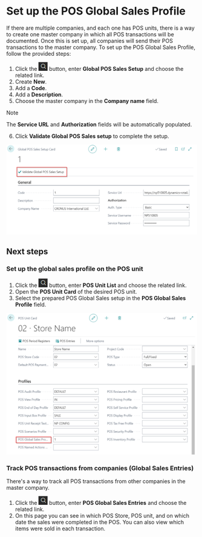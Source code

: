 # Set up the POS Global Sales Profile

If there are multiple companies, and each one has POS units, there is a way to create one master company in which all POS transactions will be documented. Once this is set up, all companies will send their POS transactions to the master company. To set up the POS Global Sales Profile, follow the provided steps:

1. Click the ![Lightbulb that opens the Tell Me feature](../../../images/Icons/Lightbulb_icon.png "Tell Me what you want to do") button, enter **Global POS Sales Setup** and choose the related link.     
2. Create **New**.
3. Add a **Code**.
4. Add a **Description**.
5. Choose the master company in the **Company name** field.

> [!Note]
> The **Service URL** and **Authorization** fields will be automatically populated.

6. Click **Validate Global POS Sales setup** to complete the setup.

![POS_Validate](../images/Validate.png)

## Next steps

### Set up the global sales  profile on the POS unit

1.  Click the ![Lightbulb that opens the Tell Me feature](../../../images/Icons/Lightbulb_icon.png "Tell Me what you want to do") button, enter **POS Unit List** and choose the related link.
2. Open the **POS Unit Card** of the desired POS unit.
3. Select the prepared POS Global Sales setup in the **POS Global Sales Profile** field.

![POS_unit](../images/POS_Store_Profile.png)


### Track POS transactions from companies (Global Sales Entries)

There's a way to track all POS transactions from other companies in the master company. 

1. Click the ![Lightbulb that opens the Tell Me feature](../../../images/Icons/Lightbulb_icon.png "Tell Me what you want to do") button, enter **POS Global Sales Entries** and choose the related link.
2. On this page you can see in which POS Store, POS unit, and on which date the sales were completed in the POS. You can also view which items were sold in each transaction.
